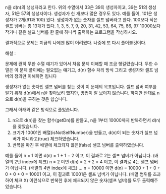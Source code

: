 n을 d(n)의 생성자라고 한다. 위의 수열에서 33은 39의 생성자이고, 39는 51의 생성자, 51은 57의 생성자이다. 생성자가 한 개보다 많은 경우도 있다. 예를 들어, 101은 생성자가 2개(91과 100) 있다. 
생성자가 없는 숫자를 셀프 넘버라고 한다. 100보다 작은 셀프 넘버는 총 13개가 있다. 1, 3, 5, 7, 9, 20, 31, 42, 53, 64, 75, 86, 97
10000보다 작거나 같은 셀프 넘버를 한 줄에 하나씩 출력하는 프로그램을 작성하시오.


결과적으로 문제는 지금의 나에겐 많이 어려웠다.
나중에 또 다시 풀어볼것이다.



해설 : 

문제에 괜히 무한 수열 얘기가 있어서 처음 문제 이해할 때 조금 헷갈렸습니다.
무한 수열은 이 문제 풀이에는 필요없는 얘기고,
d(n) 함수 처리 방식 그리고 생성자와 셀프 넘버의 정의만 이해하면 됩니다

생성자가 없는 숫자인 셀프 넘버를 찾는 것이 이 문제의 목표입니다.
셀프 넘버 여부를 알기 위해 d(n)에서 n을 찾아보려 했지만, 방법이 잘 보이지 않습니다.
하지만 반대로 n으로 d(n)을 구하는 것은 쉽습니다.

그래서 아래와 같은 방식으로 풀었습니다.
1) n으로 d(n)을 찾는 함수(getDn)를 만들고, n을 1부터 10000까지 반복하면서 d(n)을 찾았습니다.
2) 크기가 10001인 배열(isNotSelfNumber)을 만들고, d(n)이 되는 숫자가 셀프 넘버가 아니라고(true) 체크하였습니다.
3) 반복을 마친 후 배열에 체크되지 않은(false) 셀프 넘버를 출력하였습니다.

예를 들어
n = 1 이면 d(n) = 1 + 1 = 2 이고, 이 결과로 2는 셀프 넘버가 아닙니다. (배열의 2번 index에 체크)
n = 2 이면 d(n) = 2 + 2 = 4 이고, 이 결과로 4는 셀프 넘버가 아닙니다. (배열의 4번 index에 체크)
...
n = 10000 이면 d(n) = 10000 + 1 + 0 + 0 + 0 + 0 = 10001 이고, 이 결과로 10001은 셀프 넘버가 아닙니다. (배열 범위를 초과하여 체크 X)
이런식으로 반복한 후에 체크되지 않은 숫자(셀프 넘버)를 모두 출력해주었습니다.
